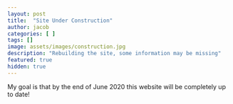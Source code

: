 ```yaml
---
layout: post
title:  "Site Under Construction"
author: jacob
categories: [ ]
tags: []
image: assets/images/construction.jpg
description: "Rebuilding the site, some information may be missing"
featured: true
hidden: true
---
```


My goal is that by the end of June 2020 this website will be completely up to date!